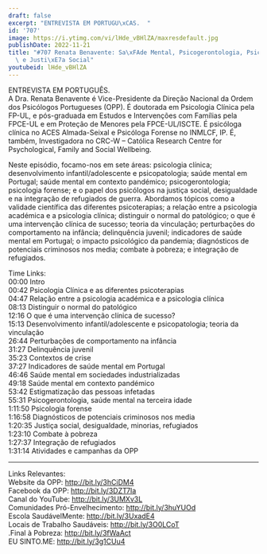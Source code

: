 ```yaml
---
draft: false
excerpt: "ENTREVISTA EM PORTUGU\xCAS.  "
id: '707'
image: https://i.ytimg.com/vi/lHde_vBHlZA/maxresdefault.jpg
publishDate: 2022-11-21
title: "#707 Renata Benavente: Sa\xFAde Mental, Psicogerontologia, Psicologia Forense\
  \ e Justi\xE7a Social"
youtubeid: lHde_vBHlZA
---
```

<div class="timelinks">

ENTREVISTA EM PORTUGUÊS.  
A Dra. Renata Benavente é Vice-Presidente da Direção Nacional da Ordem dos Psicólogos Portugueses (OPP). É doutorada em Psicologia Clínica pela FP-UL, e pós-graduada em Estudos e Intervenções com Famílias pela FPCE-UL e em Proteção de Menores pela FPCE-UL/ISCTE. É psicóloga clínica no ACES Almada-Seixal e Psicóloga Forense no INMLCF, IP. É, também, Investigadora no CRC-W – Católica Research Centre for Psychological, Family and Social Wellbeing.

Neste episódio, focamo-nos em sete áreas: psicologia clínica; desenvolvimento infantil/adolescente e psicopatologia; saúde mental em Portugal; saúde mental em contexto pandémico; psicogerontologia; psicologia forense; e o papel dos psicólogos na justiça social, desigualdade e na integração de refugiados de guerra. Abordamos tópicos como a validade científica das diferentes psicoterapias; a relação entre a psicologia académica e a psicologia clínica; distinguir o normal do patológico; o que é uma intervenção clínica de sucesso; teoria da vinculação; perturbações do comportamento na infância; delinquência juvenil; indicadores de saúde mental em Portugal; o impacto psicológico da pandemia; diagnósticos de potenciais criminosos nos media; combate à pobreza; e integração de refugiados.

Time Links:  
<time>00:00</time> Intro  
<time>00:42</time> Psicologia Clínica e as diferentes psicoterapias  
<time>04:47</time> Relação entre a psicologia académica e a psicologia clínica  
<time>08:13</time> Distinguir o normal do patológico  
<time>12:16</time> O que é uma intervenção clínica de sucesso?  
<time>15:13</time> Desenvolvimento infantil/adolescente e psicopatologia; teoria da vinculação  
<time>26:44</time> Perturbações de comportamento na infância  
<time>31:27</time> Delinquência juvenil  
<time>35:23</time> Contextos de crise  
<time>37:27</time> Indicadores de saúde mental em Portugal  
<time>46:46</time> Saúde mental em sociedades industrializadas  
<time>49:18</time> Saúde mental em contexto pandémico  
<time>53:42</time> Estigmatização das pessoas infetadas  
<time>55:31</time> Psicogerontologia, saúde mental na terceira idade  
<time>1:11:50</time> Psicologia forense  
<time>1:16:58</time> Diagnósticos de potenciais criminosos nos media  
<time>1:20:35</time> Justiça social, desigualdade, minorias, refugiados  
<time>1:23:10</time> Combate à pobreza  
<time>1:27:37</time> Integração de refugiados  
<time>1:31:14</time> Atividades e campanhas da OPP

---

Links Relevantes:  
Website da OPP: http://bit.ly/3hCiDM4  
Facebook da OPP: http://bit.ly/3DZT7Ia  
Canal do YouTube: http://bit.ly/3UMXv3L  
Comunidades Pró-Envelhecimento: http://bit.ly/3huYUOd  
Escola SaudávelMente: http://bit.ly/3UxadE4  
Locais de Trabalho Saudáveis: http://bit.ly/3O0LCoT  
.Final à Pobreza: http://bit.ly/3fWaAct  
EU SINTO.ME: http://bit.ly/3g1CUu4
</div>

